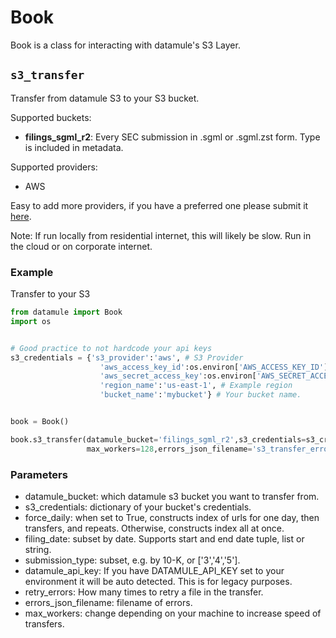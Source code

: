 # Book

Book is a class for interacting with datamule's S3 Layer.


## `s3_transfer`

Transfer from datamule S3 to your S3 bucket.

Supported buckets:

- **filings_sgml_r2**: Every SEC submission in .sgml or .sgml.zst form. Type is included in metadata.

Supported providers:
- AWS

Easy to add more providers, if you have a preferred one please submit it [here](https://github.com/john-friedman/datamule-python/issues).

Note: If run locally from residential internet, this will likely be slow. Run in the cloud or on corporate internet.

### Example

Transfer to your S3
```python
from datamule import Book
import os


# Good practice to not hardcode your api keys
s3_credentials = {'s3_provider':'aws', # S3 Provider
                    'aws_access_key_id':os.environ['AWS_ACCESS_KEY_ID'],
                    'aws_secret_access_key':os.environ['AWS_SECRET_ACCESS_KEY'],
                    'region_name':'us-east-1', # Example region
                    'bucket_name':'mybucket'} # Your bucket name.


book = Book()

book.s3_transfer(datamule_bucket='filings_sgml_r2',s3_credentials=s3_credentials,force_daily=True,filing_date=('2025-09-03','2025-09-11'),
                 max_workers=128,errors_json_filename='s3_transfer_errors.json',retry_errors=3)
```

### Parameters

- datamule_bucket: which datamule s3 bucket you want to transfer from.
- s3_credentials: dictionary of your bucket's credentials.
- force_daily: when set to True, constructs index of urls for one day, then transfers, and repeats. Otherwise, constructs index all at once.
- filing_date: subset by date. Supports start and end date tuple, list or string.
- submission_type: subset, e.g. by 10-K, or ['3','4','5'].
- datamule_api_key: If you have DATAMULE_API_KEY set to your environment it will be auto detected. This is for legacy purposes.
- retry_errors: How many times to retry a file in the transfer.
- errors_json_filename: filename of errors.
- max_workers: change depending on your machine to increase speed of transfers.